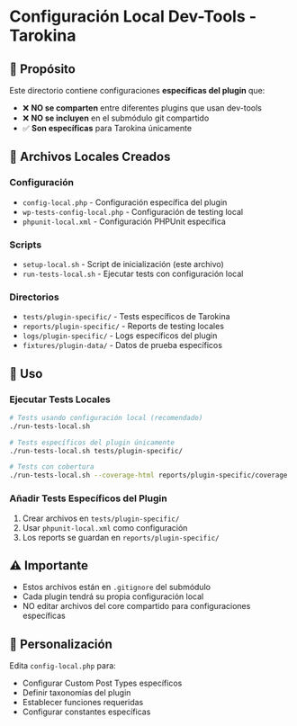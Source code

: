 # Configuración Local Dev-Tools -        Tarokina

## 🎯 Propósito

Este directorio contiene configuraciones **específicas del plugin** que:
- ❌ **NO se comparten** entre diferentes plugins que usan dev-tools
- ❌ **NO se incluyen** en el submódulo git compartido  
- ✅ **Son específicas** para        Tarokina únicamente

## 📁 Archivos Locales Creados

### Configuración
- `config-local.php` - Configuración específica del plugin
- `wp-tests-config-local.php` - Configuración de testing local
- `phpunit-local.xml` - Configuración PHPUnit específica

### Scripts
- `setup-local.sh` - Script de inicialización (este archivo)
- `run-tests-local.sh` - Ejecutar tests con configuración local

### Directorios
- `tests/plugin-specific/` - Tests específicos de        Tarokina
- `reports/plugin-specific/` - Reports de testing locales
- `logs/plugin-specific/` - Logs específicos del plugin
- `fixtures/plugin-data/` - Datos de prueba específicos

## 🚀 Uso

### Ejecutar Tests Locales
```bash
# Tests usando configuración local (recomendado)
./run-tests-local.sh

# Tests específicos del plugin únicamente
./run-tests-local.sh tests/plugin-specific/

# Tests con cobertura
./run-tests-local.sh --coverage-html reports/plugin-specific/coverage
```

### Añadir Tests Específicos del Plugin
1. Crear archivos en `tests/plugin-specific/`
2. Usar `phpunit-local.xml` como configuración
3. Los reports se guardan en `reports/plugin-specific/`

## ⚠️ Importante

- Estos archivos están en `.gitignore` del submódulo
- Cada plugin tendrá su propia configuración local
- NO editar archivos del core compartido para configuraciones específicas

## 🔧 Personalización

Edita `config-local.php` para:
- Configurar Custom Post Types específicos
- Definir taxonomías del plugin
- Establecer funciones requeridas
- Configurar constantes específicas
